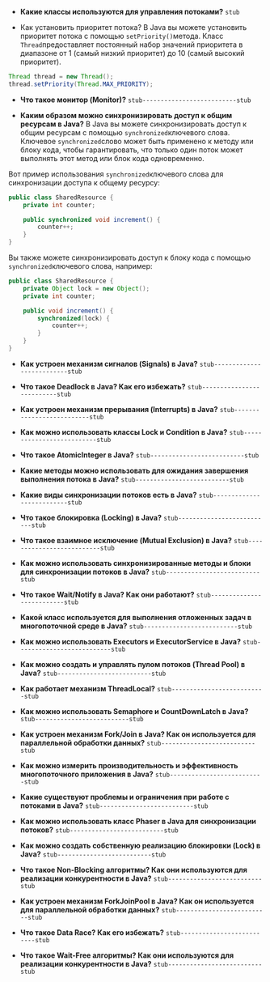 -  **Какие классы используются для управления потоками?**
`stub`

-   Как установить приоритет потока?
В Java вы можете установить приоритет потока с помощью `setPriority()`метода. Класс `Thread`предоставляет постоянный набор значений приоритета в диапазоне от 1 (самый низкий приоритет) до 10 (самый высокий приоритет).
```java
Thread thread = new Thread(); 
thread.setPriority(Thread.MAX_PRIORITY);
```

-   **Что такое монитор (Monitor)?**
`stub--------------------------stub`

-   **Каким образом можно синхронизировать доступ к общим ресурсам в Java?**
В Java вы можете синхронизировать доступ к общим ресурсам с помощью `synchronized`ключевого слова. Ключевое `synchronized`слово может быть применено к методу или блоку кода, чтобы гарантировать, что только один поток может выполнять этот метод или блок кода одновременно.

Вот пример использования `synchronized`ключевого слова для синхронизации доступа к общему ресурсу:
```java
public class SharedResource {
    private int counter;

    public synchronized void increment() {
        counter++;
    }
}
```

Вы также можете синхронизировать доступ к блоку кода с помощью `synchronized`ключевого слова, например:
```java
public class SharedResource {
    private Object lock = new Object();
    private int counter;

    public void increment() {
        synchronized(lock) {
            counter++;
        }
    }
}
```

-   **Как устроен механизм сигналов (Signals) в Java?**
`stub--------------------------stub`

-   **Что такое Deadlock в Java? Как его избежать?**
`stub--------------------------stub`

-   **Как устроен механизм прерывания (Interrupts) в Java?**
`stub--------------------------stub`

-   **Как можно использовать классы Lock и Condition в Java?**
`stub--------------------------stub`

-   **Что такое AtomicInteger в Java?**
`stub--------------------------stub`

-   **Какие методы можно использовать для ожидания завершения выполнения потока в Java?**
`stub--------------------------stub`

-   **Какие виды синхронизации потоков есть в Java?**
`stub--------------------------stub`

-   **Что такое блокировка (Locking) в Java?**
`stub--------------------------stub`

-   **Что такое взаимное исключение (Mutual Exclusion) в Java?**
`stub--------------------------stub`

-   **Как можно использовать синхронизированные методы и блоки для синхронизации потоков в Java?**
`stub--------------------------stub`

-   **Что такое Wait/Notify в Java? Как они работают?**
`stub--------------------------stub`

-   **Какой класс используется для выполнения отложенных задач в многопоточной среде в Java?**
`stub--------------------------stub`

-   **Как можно использовать Executors и ExecutorService в Java?**
`stub--------------------------stub`

-   **Как можно создать и управлять пулом потоков (Thread Pool) в Java?**
`stub--------------------------stub`

-   **Как работает механизм ThreadLocal?**
`stub--------------------------stub`

-   **Как можно использовать Semaphore и CountDownLatch в Java?**
`stub--------------------------stub`

-   **Как устроен механизм Fork/Join в Java? Как он используется для параллельной обработки данных?**
`stub--------------------------stub`

-   **Как можно измерить производительность и эффективность многопоточного приложения в Java?**
`stub--------------------------stub`

-   **Какие существуют проблемы и ограничения при работе с потоками в Java?**
`stub--------------------------stub`

-   **Как можно использовать класс Phaser в Java для синхронизации потоков?**
`stub--------------------------stub`

-   **Как можно создать собственную реализацию блокировки (Lock) в Java?**
`stub--------------------------stub`

-   **Что такое Non-Blocking алгоритмы? Как они используются для реализации конкурентности в Java?**
`stub--------------------------stub`

-   **Как устроен механизм ForkJoinPool в Java? Как он используется для параллельной обработки данных?**
`stub--------------------------stub`

-   **Что такое Data Race? Как его избежать?**
`stub--------------------------stub`

-   **Что такое Wait-Free алгоритмы? Как они используются для реализации конкурентности в Java?**
`stub--------------------------stub`

